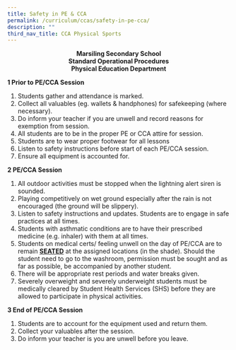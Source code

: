 ```yaml
---
title: Safety in PE & CCA
permalink: /curriculum/ccas/safety-in-pe-cca/
description: ""
third_nav_title: CCA Physical Sports
---
```

<p style="text-align:center;"> <strong>Marsiling Secondary School <br>Standard Operational Procedures <br>Physical Education Department</strong></p>

**1 Prior to PE/CCA Session**

1.  Students gather and attendance is marked.
2.  Collect all valuables (eg. wallets & handphones) for safekeeping (where necessary).
3.  Do inform your teacher if you are unwell and record reasons for exemption from session.
4.  All students are to be in the proper PE or CCA attire for session.
5.  Students are to wear proper footwear for all lessons
6.  Listen to safety instructions before start of each PE/CCA session.
7.  Ensure all equipment is accounted for.

**2 PE/CCA Session**

1.  All outdoor activities must be stopped when the lightning alert siren is sounded.
2.  Playing competitively on wet ground especially after the rain is not encouraged (the ground will be slippery).
3.  Listen to safety instructions and updates. Students are to engage in safe practices at all times.
4.  Students with asthmatic conditions are to have their prescribed medicine (e.g. inhaler) with them at all times.
5.  Students on medical certs/ feeling unwell on the day of PE/CCA are to remain **<u>SEATED</u>** at the assigned locations (in the shade). Should the student need to go to the washroom, permission must be sought and as far as possible, be accompanied by another student.
6.  There will be appropriate rest periods and water breaks given.
7.  Severely overweight and severely underweight students must be medically cleared by Student Health Services (SHS) before they are allowed to participate in physical activities.

**3 End of PE/CCA Session**

1.  Students are to account for the equipment used and return them.
2.  Collect your valuables after the session.
3.  Do inform your teacher is you are unwell before you leave.
